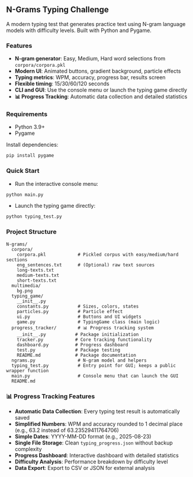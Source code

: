 ## N-Grams Typing Challenge

A modern typing test that generates practice text using N-gram language models with difficulty levels. Built with Python and Pygame.

### Features
- **N-gram generator**: Easy, Medium, Hard word selections from `corpora/corpora.pkl`
- **Modern UI**: Animated buttons, gradient background, particle effects
- **Typing metrics**: WPM, accuracy, progress bar, results screen
- **Flexible timing**: 15/30/60/120 seconds
- **CLI and GUI**: Use the console menu or launch the typing game directly
- **📊 Progress Tracking**: Automatic data collection and detailed statistics

### Requirements
- Python 3.9+
- Pygame

Install dependencies:
```bash
pip install pygame
```

### Quick Start
- Run the interactive console menu:
```bash
python main.py
```

- Launch the typing game directly:
```bash
python typing_test.py
```

### Project Structure
```text
N-grams/
  corpora/
    corpora.pkl            # Pickled corpus with easy/medium/hard sections
    eng_sentences.txt      # (Optional) raw text sources
    long-texts.txt
    medium-texts.txt
    short-texts.txt
  multimedia/
    bg.png                
  typing_game/             
    __init__.py
    constants.py           # Sizes, colors, states
    particles.py           # Particle effect
    ui.py                  # Buttons and UI widgets
    game.py                # TypingGame class (main logic)
  progress_tracker/        # 📊 Progress tracking system
    __init__.py           # Package initialization
    tracker.py            # Core tracking functionality
    dashboard.py          # Progress dashboard
    test.py               # Package testing
    README.md             # Package documentation
  ngrams.py                # N-gram model and helpers
  typing_test.py           # Entry point for GUI; keeps a public wrapper function
  main.py                  # Console menu that can launch the GUI
  README.md
```

### 📊 Progress Tracking Features

- **Automatic Data Collection**: Every typing test result is automatically saved
- **Simplified Numbers**: WPM and accuracy rounded to 1 decimal place (e.g., 63.2 instead of 63.23529411764706)
- **Simple Dates**: YYYY-MM-DD format (e.g., 2025-08-23)
- **Single File Storage**: Clean `typing_progress.json` without backup complexity
- **Progress Dashboard**: Interactive dashboard with detailed statistics
- **Difficulty Analysis**: Performance breakdown by difficulty level
- **Data Export**: Export to CSV or JSON for external analysis


